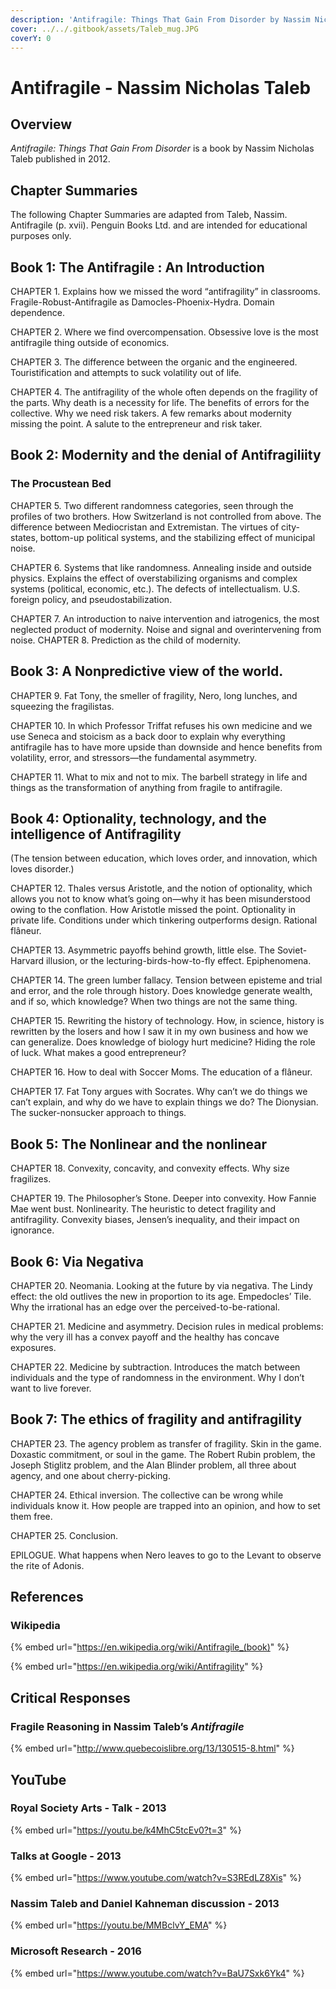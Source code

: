 ```yaml
---
description: 'Antifragile: Things That Gain From Disorder by Nassim Nicholas Taleb'
cover: ../../.gitbook/assets/Taleb_mug.JPG
coverY: 0
---
```


# Antifragile - Nassim Nicholas Taleb

## Overview

_Antifragile: Things That Gain From Disorder_ is a book by Nassim Nicholas Taleb published in 2012.

## Chapter Summaries

The following Chapter Summaries are adapted from Taleb, Nassim. Antifragile (p. xvii). Penguin Books Ltd. and are intended for educational purposes only.

## Book 1: The Antifragile : An Introduction

CHAPTER 1. Explains how we missed the word “antifragility” in classrooms. Fragile-Robust-Antifragile as Damocles-Phoenix-Hydra. Domain dependence.

CHAPTER 2. Where we find overcompensation. Obsessive love is the most antifragile thing outside of economics.

CHAPTER 3. The difference between the organic and the engineered. Touristification and attempts to suck volatility out of life.

CHAPTER 4. The antifragility of the whole often depends on the fragility of the parts. Why death is a necessity for life. The benefits of errors for the collective. Why we need risk takers. A few remarks about modernity missing the point. A salute to the entrepreneur and risk taker.

## Book 2: Modernity and the denial of Antifragiliity

### The Procustean Bed

CHAPTER 5. Two different randomness categories, seen through the profiles of two brothers. How Switzerland is not controlled from above. The difference between Mediocristan and Extremistan. The virtues of city-states, bottom-up political systems, and the stabilizing effect of municipal noise.

CHAPTER 6. Systems that like randomness. Annealing inside and outside physics. Explains the effect of overstabilizing organisms and complex systems (political, economic, etc.). The defects of intellectualism. U.S. foreign policy, and pseudostabilization.

CHAPTER 7. An introduction to naive intervention and iatrogenics, the most neglected product of modernity. Noise and signal and overintervening from noise. CHAPTER 8. Prediction as the child of modernity.

## Book 3: A Nonpredictive view of the world.

CHAPTER 9. Fat Tony, the smeller of fragility, Nero, long lunches, and squeezing the fragilistas.

CHAPTER 10. In which Professor Triffat refuses his own medicine and we use Seneca and stoicism as a back door to explain why everything antifragile has to have more upside than downside and hence benefits from volatility, error, and stressors—the fundamental asymmetry.

CHAPTER 11. What to mix and not to mix. The barbell strategy in life and things as the transformation of anything from fragile to antifragile.

## Book 4: Optionality, technology, and the intelligence of Antifragility

(The tension between education, which loves order, and innovation, which loves disorder.)

CHAPTER 12. Thales versus Aristotle, and the notion of optionality, which allows you not to know what’s going on—why it has been misunderstood owing to the conflation. How Aristotle missed the point. Optionality in private life. Conditions under which tinkering outperforms design. Rational flâneur.

CHAPTER 13. Asymmetric payoffs behind growth, little else. The Soviet-Harvard illusion, or the lecturing-birds-how-to-fly effect. Epiphenomena.

CHAPTER 14. The green lumber fallacy. Tension between episteme and trial and error, and the role through history. Does knowledge generate wealth, and if so, which knowledge? When two things are not the same thing.

CHAPTER 15. Rewriting the history of technology. How, in science, history is rewritten by the losers and how I saw it in my own business and how we can generalize. Does knowledge of biology hurt medicine? Hiding the role of luck. What makes a good entrepreneur?

CHAPTER 16. How to deal with Soccer Moms. The education of a flâneur.

CHAPTER 17. Fat Tony argues with Socrates. Why can’t we do things we can’t explain, and why do we have to explain things we do? The Dionysian. The sucker-nonsucker approach to things.

## Book 5: The Nonlinear and the nonlinear

CHAPTER 18. Convexity, concavity, and convexity effects. Why size fragilizes.

CHAPTER 19. The Philosopher’s Stone. Deeper into convexity. How Fannie Mae went bust. Nonlinearity. The heuristic to detect fragility and antifragility. Convexity biases, Jensen’s inequality, and their impact on ignorance.

## Book 6: Via Negativa

CHAPTER 20. Neomania. Looking at the future by via negativa. The Lindy effect: the old outlives the new in proportion to its age. Empedocles’ Tile. Why the irrational has an edge over the perceived-to-be-rational.

CHAPTER 21. Medicine and asymmetry. Decision rules in medical problems: why the very ill has a convex payoff and the healthy has concave exposures.

CHAPTER 22. Medicine by subtraction. Introduces the match between individuals and the type of randomness in the environment. Why I don’t want to live forever.

## Book 7: The ethics of fragility and antifragility

CHAPTER 23. The agency problem as transfer of fragility. Skin in the game. Doxastic commitment, or soul in the game. The Robert Rubin problem, the Joseph Stiglitz problem, and the Alan Blinder problem, all three about agency, and one about cherry-picking.

CHAPTER 24. Ethical inversion. The collective can be wrong while individuals know it. How people are trapped into an opinion, and how to set them free.

CHAPTER 25. Conclusion.

EPILOGUE. What happens when Nero leaves to go to the Levant to observe the rite of Adonis.

## References

### Wikipedia

{% embed url="https://en.wikipedia.org/wiki/Antifragile_(book)" %}

{% embed url="https://en.wikipedia.org/wiki/Antifragility" %}

## Critical Responses

### Fragile Reasoning in Nassim Taleb’s _Antifragile_

{% embed url="http://www.quebecoislibre.org/13/130515-8.html" %}

## YouTube

### Royal Society Arts - Talk - 2013

{% embed url="https://youtu.be/k4MhC5tcEv0?t=3" %}

### Talks at Google - 2013

{% embed url="https://www.youtube.com/watch?v=S3REdLZ8Xis" %}

### Nassim Taleb and Daniel Kahneman discussion - 2013

{% embed url="https://youtu.be/MMBclvY_EMA" %}

### Microsoft Research - 2016

{% embed url="https://www.youtube.com/watch?v=BaU7Sxk6Yk4" %}
